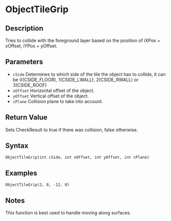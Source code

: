 # ObjectTileGrip

## Description
Tries to collide with the foreground layer based on the position of iXPos + xOffset, iYPos + yOffset.

## Parameters
- `cSide`
Determines to which side of the tile the object has to collide, it can be 0(CSIDE_FLOOR), 1(CSIDE_LWALL), 2(CSIDE_RWALL) or 3(CSIDE_ROOF)
- `xOffset`
Horizontal offset of the object.
- `yOffset`
Vertical offset of the object.
- `cPlane`
Collision plane to take into account.

## Return Value
Sets CheckResult to true if there was collision, false otherwise.

## Syntax
```
ObjectTileGrip(int cSide, int xOffset, int yOffset, int cPlane)
```

## Examples
```
ObjectTileGrip(2, 8, -12, 0)
```

## Notes
This function is best used to handle moving along surfaces.